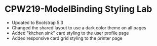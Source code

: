 # CPW219-ModelBinding Styling Lab
- Updated to Bootstrap 5.3
- Changed the shared layout to use a dark color theme on all pages
- Added "kitchen sink" card styling to the user profile page
- Added responsive card grid styling to the printer page
